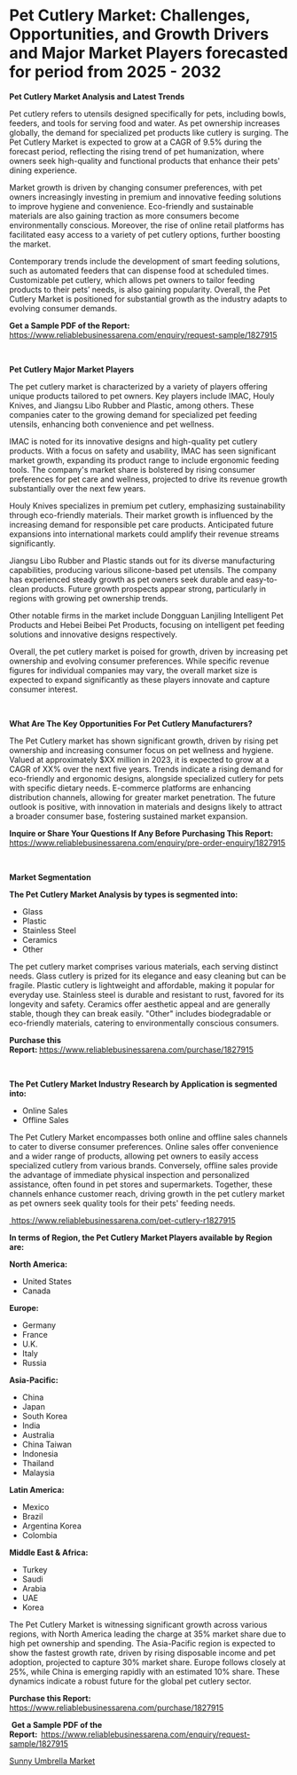 <p><h1>Pet Cutlery Market: Challenges, Opportunities, and Growth Drivers and Major Market Players forecasted for period from 2025 - 2032</h1></p><p><strong>Pet Cutlery Market Analysis and Latest Trends</strong></p>
<p><p>Pet cutlery refers to utensils designed specifically for pets, including bowls, feeders, and tools for serving food and water. As pet ownership increases globally, the demand for specialized pet products like cutlery is surging. The Pet Cutlery Market is expected to grow at a CAGR of 9.5% during the forecast period, reflecting the rising trend of pet humanization, where owners seek high-quality and functional products that enhance their pets' dining experience.</p><p>Market growth is driven by changing consumer preferences, with pet owners increasingly investing in premium and innovative feeding solutions to improve hygiene and convenience. Eco-friendly and sustainable materials are also gaining traction as more consumers become environmentally conscious. Moreover, the rise of online retail platforms has facilitated easy access to a variety of pet cutlery options, further boosting the market.</p><p>Contemporary trends include the development of smart feeding solutions, such as automated feeders that can dispense food at scheduled times. Customizable pet cutlery, which allows pet owners to tailor feeding products to their pets’ needs, is also gaining popularity. Overall, the Pet Cutlery Market is positioned for substantial growth as the industry adapts to evolving consumer demands.</p></p>
<p><strong>Get a Sample PDF of the Report:&nbsp;</strong> <a href="https://www.reliablebusinessarena.com/enquiry/request-sample/1827915?utm_campaign=2194&utm_medium=2&utm_source=Github&utm_content=ia&utm_term=07022025&utm_id=pet-cutlery">https://www.reliablebusinessarena.com/enquiry/request-sample/1827915</a></p>
<p>&nbsp;</p>
<p><strong>Pet Cutlery Major Market Players</strong></p>
<p><p>The pet cutlery market is characterized by a variety of players offering unique products tailored to pet owners. Key players include IMAC, Houly Knives, and Jiangsu Libo Rubber and Plastic, among others. These companies cater to the growing demand for specialized pet feeding utensils, enhancing both convenience and pet wellness.</p><p>IMAC is noted for its innovative designs and high-quality pet cutlery products. With a focus on safety and usability, IMAC has seen significant market growth, expanding its product range to include ergonomic feeding tools. The company's market share is bolstered by rising consumer preferences for pet care and wellness, projected to drive its revenue growth substantially over the next few years.</p><p>Houly Knives specializes in premium pet cutlery, emphasizing sustainability through eco-friendly materials. Their market growth is influenced by the increasing demand for responsible pet care products. Anticipated future expansions into international markets could amplify their revenue streams significantly.</p><p>Jiangsu Libo Rubber and Plastic stands out for its diverse manufacturing capabilities, producing various silicone-based pet utensils. The company has experienced steady growth as pet owners seek durable and easy-to-clean products. Future growth prospects appear strong, particularly in regions with growing pet ownership trends.</p><p>Other notable firms in the market include Dongguan Lanjiling Intelligent Pet Products and Hebei Beibei Pet Products, focusing on intelligent pet feeding solutions and innovative designs respectively. </p><p>Overall, the pet cutlery market is poised for growth, driven by increasing pet ownership and evolving consumer preferences. While specific revenue figures for individual companies may vary, the overall market size is expected to expand significantly as these players innovate and capture consumer interest.</p></p>
<p>&nbsp;</p>
<p><strong>What Are The Key Opportunities For Pet Cutlery Manufacturers?</strong></p>
<p><p>The Pet Cutlery market has shown significant growth, driven by rising pet ownership and increasing consumer focus on pet wellness and hygiene. Valued at approximately $XX million in 2023, it is expected to grow at a CAGR of XX% over the next five years. Trends indicate a rising demand for eco-friendly and ergonomic designs, alongside specialized cutlery for pets with specific dietary needs. E-commerce platforms are enhancing distribution channels, allowing for greater market penetration. The future outlook is positive, with innovation in materials and designs likely to attract a broader consumer base, fostering sustained market expansion.</p></p>
<p><strong>Inquire or Share Your Questions If Any Before Purchasing This Report:</strong> <a href="https://www.reliablebusinessarena.com/enquiry/pre-order-enquiry/1827915?utm_campaign=2194&utm_medium=2&utm_source=Github&utm_content=ia&utm_term=07022025&utm_id=pet-cutlery">https://www.reliablebusinessarena.com/enquiry/pre-order-enquiry/1827915</a></p>
<p>&nbsp;</p>
<p><strong>Market Segmentation</strong></p>
<p><strong>The Pet Cutlery Market Analysis by types is segmented into:</strong></p>
<p><ul><li>Glass</li><li>Plastic</li><li>Stainless Steel</li><li>Ceramics</li><li>Other</li></ul></p>
<p><p>The pet cutlery market comprises various materials, each serving distinct needs. Glass cutlery is prized for its elegance and easy cleaning but can be fragile. Plastic cutlery is lightweight and affordable, making it popular for everyday use. Stainless steel is durable and resistant to rust, favored for its longevity and safety. Ceramics offer aesthetic appeal and are generally stable, though they can break easily. "Other" includes biodegradable or eco-friendly materials, catering to environmentally conscious consumers.</p></p>
<p><strong>Purchase this Report:&nbsp;</strong><a href="https://www.reliablebusinessarena.com/purchase/1827915?utm_campaign=2194&utm_medium=2&utm_source=Github&utm_content=ia&utm_term=07022025&utm_id=pet-cutlery">https://www.reliablebusinessarena.com/purchase/1827915</a></p>
<p>&nbsp;</p>
<p><strong>The Pet Cutlery Market Industry Research by Application is segmented into:</strong></p>
<p><ul><li>Online Sales</li><li>Offline Sales</li></ul></p>
<p><p>The Pet Cutlery Market encompasses both online and offline sales channels to cater to diverse consumer preferences. Online sales offer convenience and a wider range of products, allowing pet owners to easily access specialized cutlery from various brands. Conversely, offline sales provide the advantage of immediate physical inspection and personalized assistance, often found in pet stores and supermarkets. Together, these channels enhance customer reach, driving growth in the pet cutlery market as pet owners seek quality tools for their pets' feeding needs.</p></p>
<p><a href="https://www.reliablebusinessarena.com/pet-cutlery-r1827915?utm_campaign=2194&utm_medium=2&utm_source=Github&utm_content=ia&utm_term=07022025&utm_id=pet-cutlery">&nbsp;https://www.reliablebusinessarena.com/pet-cutlery-r1827915</a></p>
<p><strong>In terms of Region, the Pet Cutlery Market Players available by Region are:</strong></p>
<p>
    <p> <strong> North America: </strong>
        <ul>
            <li>United States</li>
            <li>Canada</li>
        </ul>
        </p> 
    <p> <strong> Europe: </strong>
        <ul>
            <li>Germany</li>
            <li>France</li>
            <li>U.K.</li>
            <li>Italy</li>
            <li>Russia</li>
        </ul>
        </p> 
    <p> <strong> Asia-Pacific: </strong>
        <ul>
            <li>China</li>
            <li>Japan</li>
            <li>South Korea</li>
            <li>India</li>
            <li>Australia</li>
            <li>China Taiwan</li>
            <li>Indonesia</li>
            <li>Thailand</li>
            <li>Malaysia</li>
        </ul>
        </p> 
    <p> <strong> Latin America: </strong>
        <ul>
            <li>Mexico</li>
            <li>Brazil</li>
            <li>Argentina Korea</li>
            <li>Colombia</li>
        </ul>
        </p> 
    <p> <strong> Middle East & Africa: </strong>
        <ul>
            <li>Turkey</li>
            <li>Saudi</li>
            <li>Arabia</li>
            <li>UAE</li>
            <li>Korea</li>
        </ul>
    </p>
    </p>
<p><p>The Pet Cutlery Market is witnessing significant growth across various regions, with North America leading the charge at 35% market share due to high pet ownership and spending. The Asia-Pacific region is expected to show the fastest growth rate, driven by rising disposable income and pet adoption, projected to capture 30% market share. Europe follows closely at 25%, while China is emerging rapidly with an estimated 10% share. These dynamics indicate a robust future for the global pet cutlery sector.</p></p>
<p><strong>Purchase this Report: </strong><a href="https://www.reliablebusinessarena.com/purchase/1827915?utm_campaign=2194&utm_medium=2&utm_source=Github&utm_content=ia&utm_term=07022025&utm_id=pet-cutlery">https://www.reliablebusinessarena.com/purchase/1827915</a></p>
<p>&nbsp;<strong>Get a Sample PDF of the Report:&nbsp;&nbsp;</strong><a href="https://www.reliablebusinessarena.com/enquiry/request-sample/1827915?utm_campaign=2194&utm_medium=2&utm_source=Github&utm_content=ia&utm_term=07022025&utm_id=pet-cutlery">https://www.reliablebusinessarena.com/enquiry/request-sample/1827915</a></p>
<p><strong></strong></p>
<p><p><a href="https://github.com/gukenneth26571/Market-Research-Report-List-1/blob/main/sunny-umbrella-market.md?utm_campaign=2194&utm_medium=2&utm_source=Github&utm_content=ia&utm_term=07022025&utm_id=pet-cutlery">Sunny Umbrella Market</a></p></p>